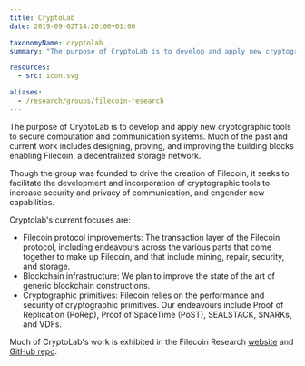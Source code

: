 ```yaml
---
title: CryptoLab
date: 2019-09-02T14:20:06+01:00

taxonomyName: cryptolab
summary: "The purpose of CryptoLab is to develop and apply new cryptographic tools to secure computation and communication systems.  Much of the past and current work includes designing, proving, and improving the building blocks enabling Filecoin: a decentralized storage network."

resources:
  - src: icon.svg

aliases:
  - /research/groups/filecoin-research
---
```


The purpose of CryptoLab is to develop and apply new cryptographic tools to secure computation and communication systems.  Much of the past and current work includes designing, proving, and improving the building blocks enabling Filecoin, a decentralized storage network.

Though the group was founded to drive the creation of Filecoin, it seeks to facilitate the development and incorporation of cryptographic tools to increase security and privacy of communication, and engender new capabilities.

Cryptolab's current focuses are:
 - Filecoin protocol improvements: The transaction layer of the Filecoin protocol, including endeavours across the various parts that come together to make up Filecoin, and that include mining, repair, security, and storage.
 - Blockchain infrastructure: We plan to improve the state of the art of generic blockchain constructions.
 - Cryptographic primitives: Filecoin relies on the performance and security of cryptographic primitives. Our endeavours include Proof of Replication (PoRep), Proof of SpaceTime (PoST), SEALSTACK, SNARKs, and VDFs.

Much of CryptoLab's work is exhibited in the Filecoin Research [website](https://research.filecoin.io/) and [GitHub repo](https://github.com/filecoin-project/research/).
